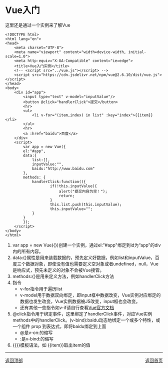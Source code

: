 # Vue入门
这里还是通过一个实例来了解Vue

    <!DOCTYPE html>
    <html lang="en">
    <head>
        <meta charset="UTF-8">
        <meta name="viewport" content="width=device-width, initial-scale=1.0">
        <meta http-equiv="X-UA-Compatible" content="ie=edge">
        <title>Vue入门实例</title>
        <!-- <script src="../vue.js"></script> -->
        <script src="https://cdn.jsdelivr.net/npm/vue@2.6.10/dist/vue.js"></script>
    </head>
    <body>
        <div id="app">
            <input type="text" v-model="inputValue"/>
            <button @click="handlerClick">提交</button>
            <hr>
            <ul>
                <li v-for="(item,index) in list" :key="index">{{item}}</li>
            </ul>
            <hr>
            <a :href="baidu">百度</a>
        </div>
        <script>
            var app = new Vue({
            el:"#app",
            data:{
                list:[],
                inputValue:"",
                baidu:"http://www.baidu.com"
            },
            methods: {
                handlerClick:function(){
                        if(!this.inputValue){
                            alert("提交内容为空！");
                            return;
                        }
                        this.list.push(this.inputValue);
                        this.inputValue="";
                }
            }
            });
        </script>
    </body>
    </html>
1. var app = new Vue({})创建一个实例，通过el:"#app"绑定到id为“app”的div内的所有内容。
2. data:{}属性是用来装载数据的，预先定义好数据，例如list和inputValue，百度三个数据对象，即使没有值也需要定义空对象或者undefined，null，Vue是响应式，预先未定义的对象不会被Vue接管。
3. methods:{}是用来定义方法，例如handlerClick方法
4. 指令
    * v-for指令用于遍历list
    * v-model用于数据双向绑定，即input框中数据改变，Vue实例对应绑定的数据也发生改变，Vue实例数据被JS改变，input框也会改变。
    * 还有其他一些指令如v-if请自行查看[Vue官方文档](https://cn.vuejs.org/v2/api/)    
5. @click指令用于绑定事件，这里绑定了handlerClick事件，对应Vue实例methods中的handlerClick。(v-bind):baidu动态地绑定一个或多个特性，或一个组件 prop 到表达式，即将baidu绑定到上面
    * @是v-on:的缩写
    * :是v-bind:的缩写
6. {{}}模板语法，如 {{item}}取出item的值

<hr>

<div>

  <span style="float:left;">[返回顶部](#top)</span><span style="float:right;">[返回首页](../README.md) </span>

</div>